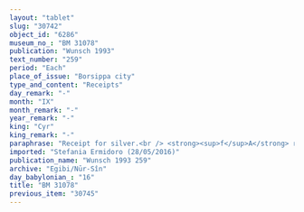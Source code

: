```yaml
---
layout: "tablet"
slug: "30742"
object_id: "6286"
museum_no_: "BM 31078"
publication: "Wunsch 1993"
text_number: "259"
period: "Each"
place_of_issue: "Borsippa city"
type_and_content: "Receipts"
day_remark: "-"
month: "IX"
month_remark: "-"
year_remark: "-"
king: "Cyr"
king_remark: "-"
paraphrase: "Receipt for silver.<br /> <strong><sup>f</sup>A</strong> receives 10 minas and 5 shekels of silver from <strong>B</strong>. This does not include the 1 mina of silver that were paid (by him) to <strong><sup>f</sup>C</strong>, (and) for (the payment of which) a house (had been taken)(*) as pledge. It apparently includes the silver (followed by a broken passage), that <strong><sup>f</sup>A</strong> received - we may assume that meant are all other amounts of silver that she received from the same person in the past. Names of 2 witnesses and the scribe. At the end of the document, after the list of witnesses and the date, it is said that included are (also) (<em>adi</em>) the 2 shekels of silver that were paid to <strong>D</strong>. Names of 2 witnesses and the scribe. (*) silver <em>&scaron;</em><em>a ana</em> <strong><sup>f</sup>A </strong><em>&scaron;a bīt ma&scaron;kā</em><em>ni [ṣab-t]a-ta nadnu. </em>The unpublished copy Bertin 746 reads &ldquo;one mina of silver which had been given to f<strong>C </strong>for the house [...] as pledge&rdquo;.<br /> &nbsp;<br /> <sup>f</sup>A = <sup>f</sup>Ṭābatu/Bēl-ahhē-erība//&Scaron;a-ṭābtī&scaron;u; B = Iddin-Marduk/Iqī&scaron;āya//Nūr-S&icirc;n; <sup>f</sup>C = <sup>f</sup>Amat-Ninlil(/Zēru-Bābili ?); D = Ubār"
imported: "Stefania Ermidoro (28/05/2016)"
publication_name: "Wunsch 1993 259"
archive: "Egibi/Nūr-Sîn"
day_babylonian_: "16"
title: "BM 31078"
previous_item: "30745"
---
```

